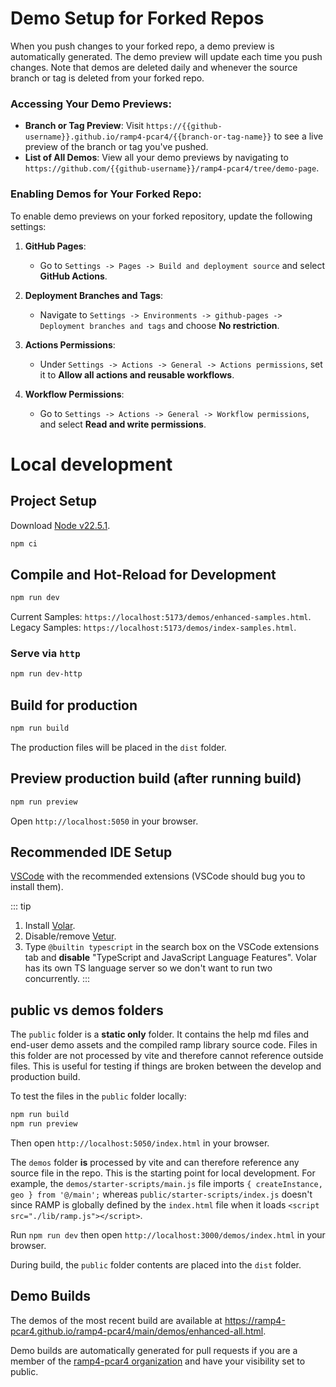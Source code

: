 # Demo Setup for Forked Repos

When you push changes to your forked repo, a demo preview is automatically generated. The demo preview will update each time you push changes. Note that demos are deleted daily and whenever the source branch or tag is deleted from your forked repo.

### Accessing Your Demo Previews:
- **Branch or Tag Preview**: Visit `https://{{github-username}}.github.io/ramp4-pcar4/{{branch-or-tag-name}}` to see a live preview of the branch or tag you've pushed.
- **List of All Demos**: View all your demo previews by navigating to `https://github.com/{{github-username}}/ramp4-pcar4/tree/demo-page`.

### Enabling Demos for Your Forked Repo:
To enable demo previews on your forked repository, update the following settings:

1. **GitHub Pages**:
   - Go to `Settings -> Pages -> Build and deployment source` and select **GitHub Actions**.
   
2. **Deployment Branches and Tags**:
   - Navigate to `Settings -> Environments -> github-pages -> Deployment branches and tags` and choose **No restriction**.

3. **Actions Permissions**:
   - Under `Settings -> Actions -> General -> Actions permissions`, set it to **Allow all actions and reusable workflows**.

4. **Workflow Permissions**:
   - Go to `Settings -> Actions -> General -> Workflow permissions`, and select **Read and write permissions**.

# Local development

## Project Setup

Download [Node v22.5.1](https://nodejs.org/en/blog/release/v22.5.1).

```sh
npm ci
```

## Compile and Hot-Reload for Development

```sh
npm run dev
```

Current Samples: `https://localhost:5173/demos/enhanced-samples.html`.
Legacy Samples: `https://localhost:5173/demos/index-samples.html`.

### Serve via `http`

```sh
npm run dev-http
```

## Build for production

```sh
npm run build
```

The production files will be placed in the `dist` folder.

## Preview production build (after running build)

```sh
npm run preview
```

Open `http://localhost:5050` in your browser.

## Recommended IDE Setup

[VSCode](https://code.visualstudio.com/) with the recommended extensions (VSCode should bug you to install them).

::: tip
1. Install [Volar](https://marketplace.visualstudio.com/items?itemName=vue.volar).
2. Disable/remove [Vetur](https://marketplace.visualstudio.com/items?itemName=octref.vetur).
3. Type `@builtin typescript` in the search box on the VSCode extensions tab and **disable** "TypeScript and JavaScript Language Features". Volar has its own TS language server so we don't want to run two concurrently.
:::

## public vs demos folders

The `public` folder is a **static only** folder. It contains the help md files and end-user demo assets and the compiled ramp library source code. Files in this folder are not processed by vite and therefore cannot reference outside files. This is useful for testing if things are broken between the develop and production build.

To test the files in the `public` folder locally:

```js
npm run build
npm run preview
```

Then open `http://localhost:5050/index.html` in your browser.

The `demos` folder **is** processed by vite and can therefore reference any source file in the repo. This is the starting point for local development. For example, the `demos/starter-scripts/main.js` file imports `{ createInstance, geo } from '@/main';` whereas `public/starter-scripts/index.js` doesn't since RAMP is globally defined by the `index.html` file when it loads `<script src="./lib/ramp.js"></script>`.

Run `npm run dev` then open `http://localhost:3000/demos/index.html` in your browser.

During build, the `public` folder contents are placed into the `dist` folder.

## Demo Builds

The demos of the most recent build are available at https://ramp4-pcar4.github.io/ramp4-pcar4/main/demos/enhanced-all.html.

Demo builds are automatically generated for pull requests if you are a member of the [ramp4-pcar4 organization](https://github.com/orgs/ramp4-pcar4/people) and have your visibility set to public.
